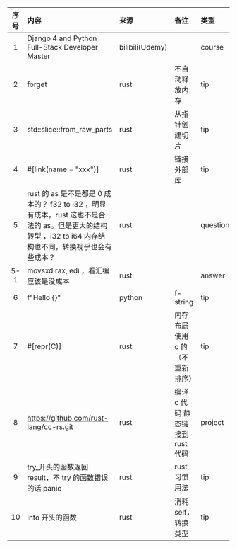 | 序号 | 内容                                                                                                                                                     | 来源            | 备注                             | 类型     |
| :--: | :------------------------------------------------------------------------------------------------------------------------------------------------------- | :-------------- | :------------------------------- | :------- |
|  1   | Django 4 and Python Full-Stack Developer Master                                                                                                          | bilibili(Udemy) |                                  | course   |
|  2   | forget                                                                                                                                                   | rust            | 不自动释放内存                   | tip      |
|  3   | std::slice::from_raw_parts                                                                                                                               | rust            | 从指针创建切片                   | tip      |
|  4   | #[link(name = "xxx")]                                                                                                                                    | rust            | 链接外部库                       | tip      |
|  5   | rust 的 as 是不是都是 0 成本的？ f32 to i32 ，明显有成本，rust 这也不是合法的 as。但是更大的结构转型 ，i32 to i64 内存结构也不同，转换视乎也会有些成本？ | rust            |                                  | question |
| 5-1  | movsxd rax, edi ，看汇编应该是没成本                                                                                                                     | rust            |                                  | answer   |
|  6   | f"Hello {}"                                                                                                                                              | python          | f-string                         | tip      |
|  7   | #[repr(C)]                                                                                                                                               | rust            | 内存布局使用 c 的（不重新排序）  | tip      |
|  8   | https://github.com/rust-lang/cc-rs.git                                                                                                                   | rust            | 编译 c 代码 静态链接到 rust 代码 | project  |
|  9   | try\_开头的函数返回 result，不 try 的函数错误的话 panic                                                                                                  | rust            | rust 习惯用法                    | tip      |
|  10  | into 开头的函数                                                                                                                                          | rust            | 消耗 self，转换类型              | tip      |
